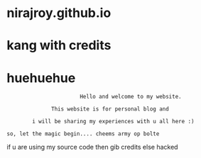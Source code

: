 # nirajroy.github.io
# kang with credits 
# huehuehue

                           Hello and welcome to my website. 

                  This website is for personal blog and 
            
            i will be sharing my experiences with u all here :) 
            
    so, let the magic begin.... cheems army op bolte 

if u are using my source code then gib credits else hacked 
